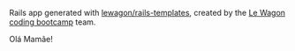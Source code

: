 Rails app generated with [lewagon/rails-templates](https://github.com/lewagon/rails-templates), created by the [Le Wagon coding bootcamp](https://www.lewagon.com) team.

Olá Mamãe!